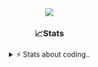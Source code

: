 <div align="center">
  
<p align="center">
  <img src="https://lanyard.cnrad.dev/api/1018290650602553364" />
</p>

### 📈Stats
<details>
    <summary> ⚡ Stats about coding.. </> </summary>
    <br/>

<!--START_SECTION:waka-->
![Code Time](http://img.shields.io/badge/Code%20Time-105%20hrs%2043%20mins-blue)

![Profile Views](http://img.shields.io/badge/Profile%20Views-9-blue)

**🐱 My GitHub Data** 

> 📦 1.1 MB Used in GitHub's Storage 
 > 
> 🏆 113 Contributions in the Year 2024
 > 
> 💼 Opted to Hire
 > 
> 📜 5 Public Repositories 
 > 
> 🔑 19 Private Repositories 
 > 
**I'm an Early 🐤** 

```text
🌞 Morning                26 commits          ██░░░░░░░░░░░░░░░░░░░░░░░   06.79 % 
🌆 Daytime                181 commits         ████████████░░░░░░░░░░░░░   47.26 % 
🌃 Evening                134 commits         █████████░░░░░░░░░░░░░░░░   34.99 % 
🌙 Night                  42 commits          ███░░░░░░░░░░░░░░░░░░░░░░   10.97 % 
```
📅 **I'm Most Productive on Sunday** 

```text
Monday                   23 commits          ██░░░░░░░░░░░░░░░░░░░░░░░   06.01 % 
Tuesday                  49 commits          ███░░░░░░░░░░░░░░░░░░░░░░   12.79 % 
Wednesday                49 commits          ███░░░░░░░░░░░░░░░░░░░░░░   12.79 % 
Thursday                 57 commits          ████░░░░░░░░░░░░░░░░░░░░░   14.88 % 
Friday                   50 commits          ███░░░░░░░░░░░░░░░░░░░░░░   13.05 % 
Saturday                 66 commits          ████░░░░░░░░░░░░░░░░░░░░░   17.23 % 
Sunday                   89 commits          ██████░░░░░░░░░░░░░░░░░░░   23.24 % 
```


📊 **This Week I Spent My Time On** 

```text
🕑︎ Time Zone: Europe/Berlin

💬 Programming Languages: 
Lua                      33 hrs 9 mins       █████████████████████░░░░   82.69 % 
CSS                      1 hr 49 mins        █░░░░░░░░░░░░░░░░░░░░░░░░   04.55 % 
JavaScript               1 hr 38 mins        █░░░░░░░░░░░░░░░░░░░░░░░░   04.11 % 
Other                    1 hr 20 mins        █░░░░░░░░░░░░░░░░░░░░░░░░   03.36 % 
HTML                     1 hr 10 mins        █░░░░░░░░░░░░░░░░░░░░░░░░   02.94 % 

🔥 Editors: 
VS Code                  40 hrs 5 mins       █████████████████████████   100.00 % 

🐱‍💻 Projects: 
[framework]              36 hrs 22 mins      ███████████████████████░░   90.72 % 
server                   2 hrs 18 mins       █░░░░░░░░░░░░░░░░░░░░░░░░   05.77 % 
Unknown Project          1 hr 11 mins        █░░░░░░░░░░░░░░░░░░░░░░░░   02.97 % 
FPlayT                   7 mins              ░░░░░░░░░░░░░░░░░░░░░░░░░   00.32 % 
resources                5 mins              ░░░░░░░░░░░░░░░░░░░░░░░░░   00.21 % 

💻 Operating System: 
Windows                  40 hrs 5 mins       █████████████████████████   100.00 % 
```

**I Mostly Code in JavaScript** 

```text
JavaScript               7 repos             ████████░░░░░░░░░░░░░░░░░   31.82 % 
Lua                      5 repos             ██████░░░░░░░░░░░░░░░░░░░   22.73 % 
Shell                    3 repos             ███░░░░░░░░░░░░░░░░░░░░░░   13.64 % 
Python                   3 repos             ███░░░░░░░░░░░░░░░░░░░░░░   13.64 % 
HTML                     1 repo              █░░░░░░░░░░░░░░░░░░░░░░░░   04.55 % 
```




 Last Updated on 03/11/2024 10:41:35 UTC
<!--END_SECTION:waka-->
</details>
